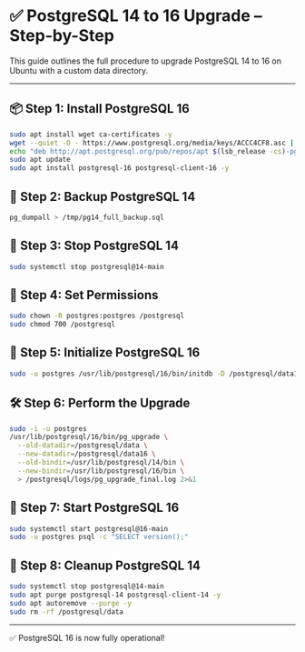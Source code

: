 # ✅ PostgreSQL 14 to 16 Upgrade – Step-by-Step

This guide outlines the full procedure to upgrade PostgreSQL 14 to 16 on Ubuntu with a custom data directory.

---

## 📦 Step 1: Install PostgreSQL 16
```bash
sudo apt install wget ca-certificates -y
wget --quiet -O - https://www.postgresql.org/media/keys/ACCC4CF8.asc | sudo apt-key add -
echo "deb http://apt.postgresql.org/pub/repos/apt $(lsb_release -cs)-pgdg main" | sudo tee /etc/apt/sources.list.d/pgdg.list
sudo apt update
sudo apt install postgresql-16 postgresql-client-16 -y
```

## 🧰 Step 2: Backup PostgreSQL 14
```bash
pg_dumpall > /tmp/pg14_full_backup.sql
```

## 🛑 Step 3: Stop PostgreSQL 14
```bash
sudo systemctl stop postgresql@14-main
```

## 🔐 Step 4: Set Permissions
```bash
sudo chown -R postgres:postgres /postgresql
sudo chmod 700 /postgresql
```

## 🧱 Step 5: Initialize PostgreSQL 16
```bash
sudo -u postgres /usr/lib/postgresql/16/bin/initdb -D /postgresql/data16
```

## 🛠️ Step 6: Perform the Upgrade
```bash
sudo -i -u postgres
/usr/lib/postgresql/16/bin/pg_upgrade \
  --old-datadir=/postgresql/data \
  --new-datadir=/postgresql/data16 \
  --old-bindir=/usr/lib/postgresql/14/bin \
  --new-bindir=/usr/lib/postgresql/16/bin \
  > /postgresql/logs/pg_upgrade_final.log 2>&1
```

## 🚀 Step 7: Start PostgreSQL 16
```bash
sudo systemctl start postgresql@16-main
sudo -u postgres psql -c "SELECT version();"
```

## 🧹 Step 8: Cleanup PostgreSQL 14
```bash
sudo systemctl stop postgresql@14-main
sudo apt purge postgresql-14 postgresql-client-14 -y
sudo apt autoremove --purge -y
sudo rm -rf /postgresql/data
```

---

✅ PostgreSQL 16 is now fully operational!

